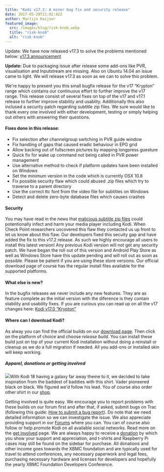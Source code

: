 ```yaml
---
title: "Kodi v17.2: A minor bug fix and security release"
date: 2017-05-20T21:02:42Z
author: Martijn Kaijser
featured_image:
  src: /images/blog/risk-knob.webp
  title: "risk-knob"
  alt: "risk-knob"
---
```


Update: We have now released v17.3 to solve the problems mentioned below: [v17.3 announcement](https://kodi.tv/article/kodi-v173-minor-bug-fix-and-security-release)

**Update:** Due to packaging issue after release some add-ons like PVR, visualisation and Inputstream are missing. Also on Ubuntu 14.04 an issue came to light. We will release v17.3 as soon as we can to solve this problem.

We're happy to present you this small bugfix release for the v17 “Krypton” range which contains our continuous effort to further improve the v17 range. This release consist of several fixes on top of the v17 and v17.1 release to further improve stability and usablity. Additionally this also inclused a security patch regarding subtitle zip files. We sure would like to thank every one involved with either development, testing or simply helping out others with answering their questions.

#### Fixes done in this release:

- Fix selection after channelgroup switching in PVR guide window
- Fix handling of gaps that caused eradic behaviour in EPG grid
- Allow backing out of fullscreen pictures by mapping longpress guesture
- Quick fix for wake up command not being called in PVR power management
- Use alternative method to check if platform updates have been installed on Windows
- Set the minimum version in the code which is currently OSX 10.8
- Fix possible security flaw which could abused .zip files which try to traverse to a parent directory
- Use the correct ttc font from the video file for subtitles on Windows
- Detect and delete zero-byte database files which causes crashes

#### Security

You may have read in the news that [malicious subtitle zip files](https://blog.checkpoint.com/2017/05/23/hacked-in-translation/) could potentionally infect and harm your media player including Kodi. When Check Point researchers uncovered this flaw they contacted us up front to let us know about this flaw. Our developers fixed this secuity gap and have added the fix to this v17.2 release. As such we highly encourage all users to install this latest version! Any previous Kodi version will not get any security patch. We have began the roll out of this version and Android Play Store as well as Windows Store have this update pending and will roll out as soon as possible. Please be patient if you are using these store versions. Our official download page of course has the regular install files available for the supported platforms.

#### What else is new?

In the bugfix releases we never include any new features. They are as feature complete as the initial version with the diference is they contain stability and usability fixes. If you are curious you can read up on all the v17 changes here: [Kodi v17.0 “Krypton”](https://kodi.tv/kodi17)

#### Where can I download Kodi?

As alway you can find the official builds on our [download page](https://kodi.tv/download). Then click on the platform of choice and choose _release build_. You can install these build just on top of your current Kodi installation without doing a reinstall or cleanup as we do a full migration if needed. All you add-ons or installed skin will keep working.

##### Apparel, donations or getting involved

[![](https://kodi.tv/sites/default/files/wysiwyg/uploads/kodi-black-on-black.webp)](https://kodi.tv/product/kodi-apparel)With Kodi 18 having a galaxy far away theme to it, we decided to take inspiration from the baddest of baddies with this shirt. Vader pioneered black on black. We figured we'd follow his lead. You of course also order other shirt in our [shop](https://kodi.tv/store).

Getting involved is quite easy. We encourage you to report problems with these builds on our forum first and after that, if asked, submit bugs on Trac (following this guide: [How to submit a bug report](https://kodi.wiki/view/HOW-TO:Submit_a_bug_report)). Do note that we need detailed information so we can investigate the issue. We also appreciate providing support in our [Forums](https://forum.kodi.tv/ "Kodi Forums") where you can. You can of course also follow or help promote Kodi on all available social networks. Read more on the [get involved](https://kodi.tv/get-involved) page. We are always happy to receive a [donation](https://kodi.tv/contribute/donate "Donate") by which you show your support and appreciation, and t-shirts and Raspberry Pi cases may still be found on the sidebar for purchase. All donations and other income goes towards the XBMC foundation and are typically used for travel to attend conferences, any necessary paperwork and legal fees, purchasing necessary hardware and licenses for developers and hopefully the yearly XBMC Foundation Developers Conference.
